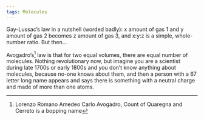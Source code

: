 ```yaml
---
tags: Molecules 
---
```


Gay-Lussac’s law in a nutshell (worded badly): x amount of gas 1 and y amount of gas 2 becomes z amount of gas 3, and x:y:z is a simple, whole-number ratio. But then…

Avogadro’s[^1] law is that for two equal volumes, there are equal number of molecules. Nothing revolutionary now, but imagine you are a scientist during late 1700s or early 1800s and you don’t know anything about molecules, because no-one knows about them, and then a person with a 67 letter long name appears and says there is something with a neutral charge and made of more than one atoms.

[^1]: Lorenzo Romano Amedeo Carlo Avogadro, Count of Quaregna and Cerreto is a bopping name